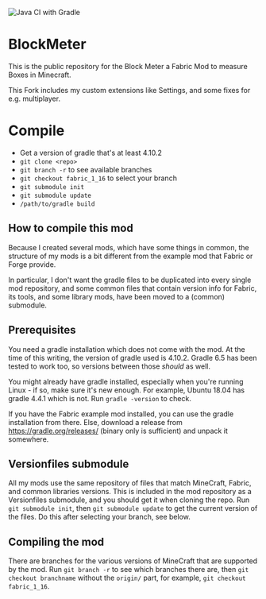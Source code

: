 ![Java CI with Gradle](https://github.com/ModProg/BlockMeter/workflows/Java%20CI%20with%20Gradle/badge.svg)
# BlockMeter
This is the public repository for the Block Meter a Fabric Mod to measure Boxes in Minecraft.

This Fork includes my custom extensions like Settings, and some fixes for e.g. multiplayer.

# Compile

- Get a version of gradle that's at least 4.10.2
- `git clone <repo>`
- `git branch -r`  to see available branches
- `git checkout fabric_1_16` to select your branch
- `git submodule init`
- `git submodule update`
- `/path/to/gradle build`

## How to compile this mod

Because I created several mods, which have some things in common, the structure of my mods is a bit different from the example mod that Fabric or Forge provide.

In particular, I don't want the gradle files to be duplicated into every single mod repository, and some common files that contain version info for Fabric, its tools, and some library mods, have been moved to a (common) submodule.

## Prerequisites

You need a gradle installation which does not come with the mod. At the time of this writing, the version of gradle used is 4.10.2. Gradle 6.5 has been tested to work too, so versions between those *should* as well.

You might already have gradle installed, especially when you're running Linux - if so, make sure it's new enough. For example, Ubuntu 18.04 has gradle 4.4.1 which is not. Run `gradle -version` to check.

If you have the Fabric example mod installed, you can use the gradle installation from there. Else, download a release from https://gradle.org/releases/ (binary only is sufficient) and unpack it somewhere.

## Versionfiles submodule

All my mods use the same repository of files that match MineCraft, Fabric, and common libraries versions. This is included in the mod repository as a Versionfiles submodule, and you should get it when cloning the repo. Run `git submodule init`, then `git submodule update` to get the current version of the files. Do this after selecting your branch, see below.

## Compiling the mod

There are branches for the various versions of MineCraft that are supported by the mod. Run `git branch -r` to see which branches there are, then `git checkout branchname` without the `origin/` part, for example, `git checkout fabric_1_16`.

